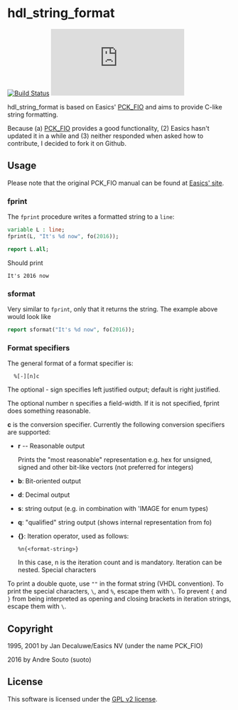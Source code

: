 # hdl_string_format

[![Build Status](https://travis-ci.org/suoto/hdl_string_format.svg?branch=master)](https://travis-ci.org/suoto/hdl_string_format)
[![Analytics](https://ga-beacon.appspot.com/UA-68153177-5/README.md?pixel)](https://github.com/suoto/hdl_string_format)

hdl_string_format is based on Easics' [PCK_FIO][pck_fio] and aims to provide
C-like string formatting.

Because (a) [PCK_FIO][pck_fio] provides a good functionality, (2) Easics hasn't
updated it in a while and (3) neither responded when asked how to contribute, I
decided to fork it on Github.

## Usage

Please note that the original PCK_FIO manual can be found at [Easics'
site][pck_fio_manual].

### fprint

The `fprint` procedure writes a formatted string to a `line`:

```vhdl
variable L : line;
fprint(L, "It's %d now", fo(2016));

report L.all;
```

Should print

```
It's 2016 now
```

### sformat

Very similar to `fprint`, only that it returns the string. The example above
would look like

```vhdl
report sformat("It's %d now", fo(2016));
```

### Format specifiers

The general format of a format specifier is:

```
  %[-][n]c
```

The optional - sign specifies left justified output; default is right justified.

The optional number n specifies a field-width. If it is not specified, fprint does something reasonable.

**c** is the conversion specifier. Currently the following conversion specifiers are supported:

* **r** -- Reasonable output

  Prints the "most reasonable" representation e.g. hex for unsigned, signed and
  other bit-like vectors (not preferred for integers)

* **b**:  Bit-oriented output
* **d**:  Decimal output
* **s**:  string output (e.g. in combination with 'IMAGE for enum types)
* **q**:  "qualified" string output (shows internal representation from fo)
* **{}**: Iteration operator, used as follows:

  ```
  %n{<format-string>}
  ```

  In this case, n is the iteration count and is mandatory. Iteration can be nested.
  Special characters

To print a double quote, use `""` in the format string (VHDL convention). To
print the special characters, `\`, and `%`, escape them with `\`. To prevent `{`
and `}` from being interpreted as opening and closing brackets in iteration
strings, escape them with `\`.

## Copyright

1995, 2001 by Jan Decaluwe/Easics NV (under the name PCK_FIO)

2016 by Andre Souto (suoto)

## License

This software is licensed under the [GPL v2 license][gpl].

[pck_fio]: http://www.easics.com/webtools/freesics
[pck_fio_manual]: http://www.easics.com/webtools/freesics_pck_fio_2002_7_manual
[gpl]: https://www.gnu.org/licenses/old-licenses/gpl-2.0.txt

